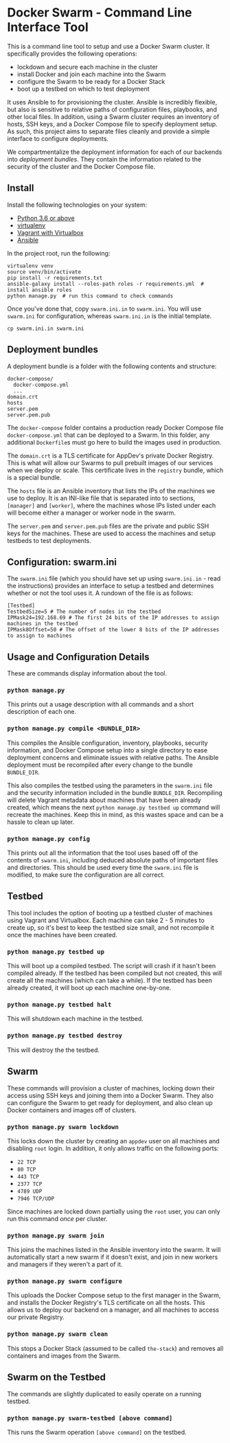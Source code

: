 # Docker Swarm - Command Line Interface Tool

This is a command line tool to setup and use a Docker Swarm cluster. It specifically provides the following operations:
- lockdown and secure each machine in the cluster
- install Docker and join each machine into the Swarm
- configure the Swarm to be ready for a Docker Stack
- boot up a testbed on which to test deployment

It uses Ansible to for provisioning the cluster. Ansible is incredibly flexible, but also is sensitive to relative paths of configuration files, playbooks, and other local files. In addition, using a Swarm cluster requires an inventory of hosts, SSH keys, and a Docker Compose file to specify deployment setup. As such, this project aims to separate files cleanly and provide a simple interface to configure deployments.

We compartmentalize the deployment information for each of our backends into *deployment bundles*. They contain the information related to the security of the cluster and the Docker Compose file.

## Install

Install the following technologies on your system:
- [Python 3.6 or above](https://www.python.org/downloads/)
- [virtualenv](https://virtualenv.pypa.io/en/stable/)
- [Vagrant with Virtualbox](https://www.vagrantup.com/downloads.html)
- [Ansible](http://docs.ansible.com/ansible/latest/installation_guide/intro_installation.html)

In the project root, run the following:
```
virtualenv venv
source venv/bin/activate 
pip install -r requirements.txt
ansible-galaxy install --roles-path roles -r requirements.yml  # install ansible roles
python manage.py  # run this command to check commands
```

Once you've done that, copy `swarm.ini.in` to `swarm.ini`. You will use `swarm.ini` for configuration, whereas `swarm.ini.in` is the initial template.
```
cp swarm.ini.in swarm.ini
```

## Deployment bundles

A deployment bundle is a folder with the following contents and structure:

```
docker-compose/
  docker-compose.yml
  ...
domain.crt
hosts
server.pem
server.pem.pub
```

The `docker-compose` folder contains a production ready Docker Compose file `docker-compose.yml` that can be deployed to a Swarm. In this folder, any additional `Dockerfile`s must go here to build the images used in production.

The `domain.crt` is a TLS certificate for AppDev's private Docker Registry. This is what will allow our Swarms to pull prebuilt images of our services when we deploy or scale. This certificate lives in the `registry` bundle, which is a special bundle.

The `hosts` file is an Ansible inventory that lists the IPs of the machines we use to deploy. It is an INI-like file that is separated into to sections, `[manager]` and `[worker]`, where the machines whose IPs listed under each will become either a manager or worker node in the swarm.

The `server.pem` and `server.pem.pub` files are the private and public SSH keys for the machines. These are used to access the machines and setup testbeds to test deployments.


## Configuration: swarm.ini

The `swarm.ini` file (which you should have set up using `swarm.ini.in` - read the instructions) provides an interface to setup a testbed and determines whether or not the tool uses it. A rundown of the file is as follows:

```
[Testbed]
TestbedSize=5 # The number of nodes in the testbed
IPMask24=192.168.69 # The first 24 bits of the IP addresses to assign machines in the testbed
IPMask8Offset=50 # The offset of the lower 8 bits of the IP addresses to assign to machines
```

## Usage and Configuration Details

These are commands display information about the tool.

### `python manage.py`

This prints out a usage description with all commands and a short description of each one.

### `python manage.py compile <BUNDLE_DIR>`

This compiles the Ansible configuration, inventory, playbooks, security information, and Docker Compose setup into a single directory to ease deployment concerns and eliminate issues with relative paths. The Ansible deployment must be recompiled after every change to the bundle `BUNDLE_DIR`. 

This also compiles the testbed using the parameters in the `swarm.ini` file and the security information included in the bundle `BUNDLE_DIR`. Recompiling will delete Vagrant metadata about machines that have been already created, which means the next `python manage.py testbed up` command will recreate the machines. Keep this in mind, as this wastes space and can be a hassle to clean up later.

### `python manage.py config`

This prints out all the information that the tool uses based off of the contents of `swarm.ini`, including deduced absolute paths of important files and directories. This should be used every time the `swarm.ini` file is modified, to make sure the configuration are all correct.

## Testbed

This tool includes the option of booting up a testbed cluster of machines using Vagrant and Virtualbox. Each machine can take 2 - 5 minutes to create up, so it's best to keep the testbed size small, and not recompile it once the machines have been created.

### `python manage.py testbed up`

This will boot up a compiled testbed. The script will crash if it hasn't been compiled already. If the testbed has been compiled but not created, this will create all the machines (which can take a while). If the testbed has been already created, it will boot up each machine one-by-one.

### `python manage.py testbed halt`

This will shutdown each machine in the testbed.

### `python manage.py testbed destroy`

This will destroy the the testbed.

## Swarm

These commands will provision a cluster of machines, locking down their access using SSH keys and joining them into a Docker Swarm. They also can configure the Swarm to get ready for deployment, and also clean up Docker containers and images off of clusters.

### `python manage.py swarm lockdown`

This locks down the cluster by creating an `appdev` user on all machines and disabling `root` login. In addition, it only allows traffic on the following ports:
- `22 TCP`
- `80 TCP`
- `443 TCP`
- `2377 TCP`
- `4789 UDP`
- `7946 TCP/UDP`

Since machines are locked down partially using the `root` user, you can only run this command *once* per cluster.

### `python manage.py swarm join`

This joins the machines listed in the Ansible inventory into the swarm. It will automatically start a new swarm if it doesn't exist, and join in new workers and managers if they weren't a part of it.

### `python manage.py swarm configure`

This uploads the Docker Compose setup to the first manager in the Swarm, and installs the Docker Registry's TLS certificate on all the hosts. This allows us to deploy our backend on a manager, and all machines to access our private Registry.

### `python manage.py swarm clean`

This stops a Docker Stack (assumed to be called `the-stack`) and removes all containers and images from the Swarm.

## Swarm on the Testbed

The commands are slightly duplicated to easily operate on a running testbed.

### `python manage.py swarm-testbed [above command]`

This runs the Swarm operation `[above command]` on the testbed.
